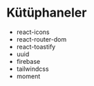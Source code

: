 # Kütüphaneler
- react-icons
- react-router-dom
- react-toastify
- uuid
- firebase
- tailwindcss
- moment
